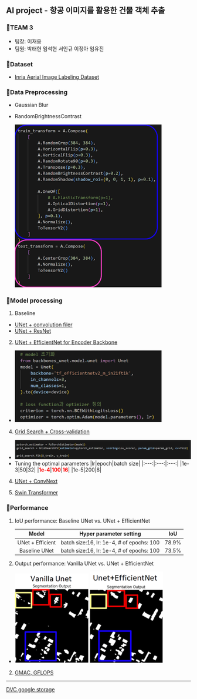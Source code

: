 ﻿## AI project - 항공 이미지를 활용한 건물 객체 추출

### :radio_button:TEAM 3
- 팀장: 이재웅
- 팀원: 박태현 임석현 서인규 이정아 임유진

### :radio_button:Dataset
- [Inria Aerial Image Labeling Dataset](https://www.kaggle.com/datasets/huanranye/inria-aerial-image-labeling-dataset/)
  
### :radio_button:Data Preprocessing
- Gaussian Blur
- RandomBrightnessContrast
  
   <img src="./img/dataloader.png" width="400" />
<!--
  ```python
    train_transform = A.Compose(
        [
            A.RandomCrop(384, 384),
            A.HorizontalFlip(p=0.3),
            A.VerticalFlip(p=0.3),
            A.RandomRotate90(p=0.3),
            A.Transpose(p=0.3),
            A.RandomBrightnessContrast(p=0.2),
            A.RandomShadow(shadow_roi=(0, 0, 1, 1), p=0.1),
    
            A.OneOf([
                # A.ElasticTransform(p=1),
                A.OpticalDistortion(p=1),
                A.GridDistortion(p=1),
            ], p=0.1),
            A.Normalize(),
            ToTensorV2()
        ]
    )
    test_transform = A.Compose(
        [
            A.CenterCrop(384, 384),
            A.Normalize(),
            ToTensorV2()
        ]
    )
  ```
  -->

### :radio_button:Model processing
1) Baseline
  - [UNet + convolution filer](https://github.com/ingyuseo/AI_project_team3/blob/main/FinalProject/code/Baseline.ipynb)
  - [UNet + ResNet](https://github.com/ingyuseo/AI_project_team3/blob/main/FinalProject/code/UnetVanila_UnetResnet_Week13.ipynb)
    
2) [UNet + EfficientNet for Encoder Backbone](https://github.com/ingyuseo/AI_project_team3/blob/main/FinalProject/code/Unet_efficientnet.ipynb)
- <img src="./img/effi.png" width="400" />

4) [Grid Search + Cross-validation](https://github.com/ingyuseo/AI_project_team3/blob/main/FinalProject/code/GridsearchCV.ipynb)
- <img src="./img/grid.png" width="800" />
- Tuning the optimal parameters
    |lr|epoch|batch size|
    |:---:|:---:|:---:|
    |1e-3|50|32|
    |<span style="color:red">**1e-4**</span>|<span style="color:red">**100**</span>|<span style="color:red">**16**</span>|
    |1e-5|200|8|

4) [UNet + ConvNext](https://github.com/ingyuseo/AI_project_team3/blob/main/FinalProject/code/Unet_ConvNext.ipynb)

5) [Swin Transformer](https://github.com/ingyuseo/AI_project_team3/blob/main/FinalProject/code/Upernet_Swin.ipynb)

### :radio_button:Performance
1) IoU performance: Baseline UNet vs. UNet + EfficientNet
   <!--<img src="./img/iou.png" width="600" /> -->
    |Model|Hyper parameter setting|IoU|
    |:---:|:---:|:---:|
    |UNet + Efficient|batch size:16, lr: 1e-4, # of epochs: 100|78.9%|
    |Baseline UNet|batch size:16, lr: 1e-4, # of epochs: 100|73.5%|
   
3) Output performance: Vanilla UNet vs. UNet + EfficientNet
-  <img src="./img/vanillaU.png" width="200" /> <img src="./img/Ueffi.png" width="200" />
   
2) [GMAC, GFLOPS](https://github.com/ingyuseo/AI_project_team3/blob/main/FinalProject/code/Flops_Counting.ipynb)


---
[DVC google storage](https://drive.google.com/drive/folders/11Jspj2-U19l0dgJj56GoSFkup0A0qjtV)
